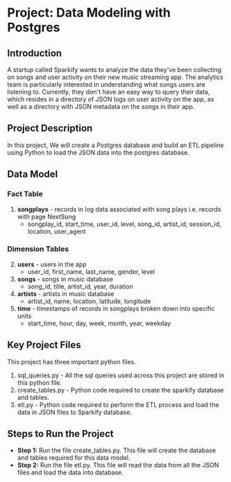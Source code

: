 # Project: Data Modeling with Postgres

## Introduction
A startup called Sparkify wants to analyze the data they've been collecting on songs and user activity on their new music streaming app. The analytics team is particularly interested in understanding what songs users are listening to. Currently, they don't have an easy way to query their data, which resides in a directory of JSON logs on user activity on the app, as well as a directory with JSON metadata on the songs in their app.

## Project Description
In this project, We will create a Postgres database and build an ETL pipeline using Python to load the JSON data into the postgres database. 

## Data Model
### Fact Table
1. **songplays** - records in log data associated with song plays i.e. records with page NextSong
   - songplay_id, start_time, user_id, level, song_id, artist_id, session_id, location, user_agent
### Dimension Tables
2. **users** - users in the app
   - user_id, first_name, last_name, gender, level
3. **songs** - songs in music database
   - song_id, title, artist_id, year, duration
4. **artists** - artists in music database
   - artist_id, name, location, latitude, longitude
5. **time** - timestamps of records in songplays broken down into specific units
   - start_time, hour, day, week, month, year, weekday

## Key Project Files
This project has three important python files.
1. sql_queries.py - All the sql queries used across this project are stored in this python file.
2. create_tables.py - Python code required to create the sparkify database and tables.
3. etl.py - Python code required to perform the ETL process and load the data in JSON files to Sparkify database.

## Steps to Run the Project
* **Step 1:** Run the file create_tables.py. This file will create the database and tables required for this data model.
* **Step 2:** Run the file etl.py. This file will read the data from all the JSON files and load the data into database.
